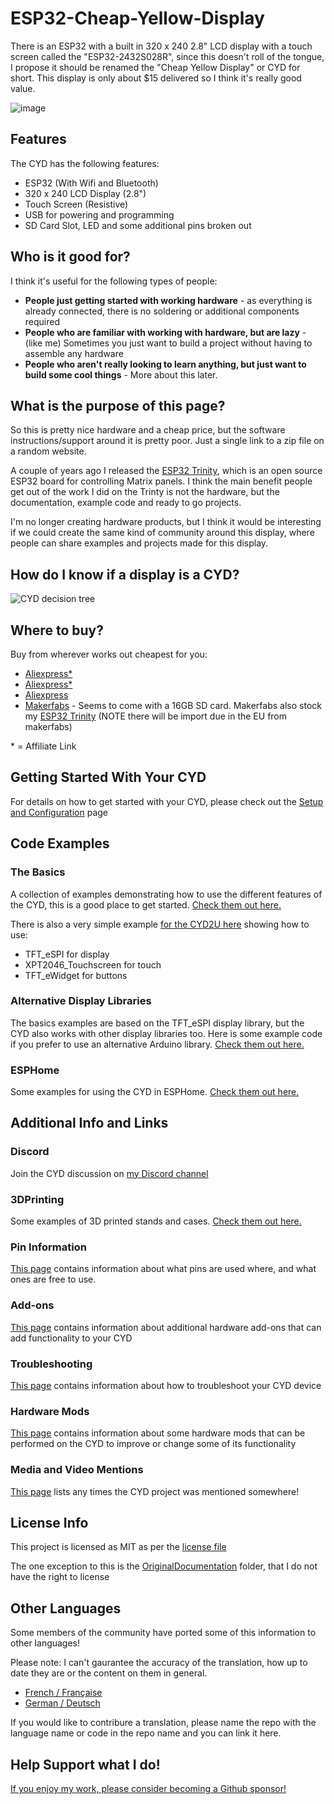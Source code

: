# ESP32-Cheap-Yellow-Display

There is an ESP32 with a built in 320 x 240 2.8" LCD display with a touch screen called the "ESP32-2432S028R", since this doesn't roll of the tongue, I propose it should be renamed the "Cheap Yellow Display" or CYD for short. This display is only about $15 delivered so I think it's really good value.

![image](https://github.com/witnessmenow/ESP32-Cheap-Yellow-Display/assets/1562562/76c3d481-2523-4b6f-881c-2e29f9368cd0)

## Features

The CYD has the following features:

- ESP32 (With Wifi and Bluetooth)
- 320 x 240 LCD Display (2.8")
- Touch Screen (Resistive)
- USB for powering and programming
- SD Card Slot, LED and some additional pins broken out

## Who is it good for?

I think it's useful for the following types of people:

- **People just getting started with working hardware** - as everything is already connected, there is no soldering or additional components required
- **People who are familiar with working with hardware, but are lazy** - (like me) Sometimes you just want to build a project without having to assemble any hardware
- **People who aren't really looking to learn anything, but just want to build some cool things** - More about this later.

## What is the purpose of this page?

So this is pretty nice hardware and a cheap price, but the software instructions/support around it is pretty poor. Just a single link to a zip file on a random website.

A couple of years ago I released the [ESP32 Trinity](https://github.com/witnessmenow/ESP32-Trinity), which is an open source ESP32 board for controlling Matrix panels. I think the main benefit people get out of the work I did on the Trinty is not the hardware, but the documentation, example code and ready to go projects.

I'm no longer creating hardware products, but I think it would be interesting if we could create the same kind of community around this display, where people can share examples and projects made for this display.

## How do I know if a display is a CYD?
![CYD decision tree](http://www.plantuml.com/plantuml/png/RP0nJyCm48Nt_8gZNIb3fge3LD2b2q92235UamDRE7PaNuhyxxda7DGgJBs-zxtSE-yJO-IXSzKD6-e8UeVMLyQs1DJrdA6br4JRims-4fW9LiS4bY6JS-47qBTWC052QvEayyCAvA-wS-8vi01F7mS8SVevOxJeUK9zu55QzzP_Nw-exxPmz8tHJzRRsJq4cdo3Pu98oIQsCd4O6WDIbyXF4LN-JNMsYG7UNXyXUAUTLHDfqVeMJWClUfSPrY_OOyPtO_ivUPcfnoMV3iyXJh4cj_MGJd8lEleQkvQKi9TYUT_DvbukXnraIfTQURMT39Nu8kcrXInIwQYO-gCyNwgm6al-ZneTNIRqjLokqS2UV3jqxXS0)

## Where to buy?

Buy from wherever works out cheapest for you:

- [Aliexpress\*](https://s.click.aliexpress.com/e/_DkSpIjB)
- [Aliexpress\*](https://s.click.aliexpress.com/e/_DkcmuCh)
- [Aliexpress](https://www.aliexpress.com/item/1005004502250619.html)
- [Makerfabs](https://www.makerfabs.com/sunton-esp32-2-8-inch-tft-with-touch.html) - Seems to come with a 16GB SD card. Makerfabs also stock my [ESP32 Trinity](https://github.com/witnessmenow/ESP32-Trinity) (NOTE there will be import due in the EU from makerfabs)

\* = Affiliate Link

## Getting Started With Your CYD

For details on how to get started with your CYD, please check out the [Setup and Configuration](/SETUP.md) page

## Code Examples

### The Basics

A collection of examples demonstrating how to use the different features of the CYD, this is a good place to get started. [Check them out here.](/Examples/Basics)

There is also a very simple example [for the CYD2U here](https://github.com/SzymonPriv/CydExample) showing how to use:
- TFT_eSPI for display 
- XPT2046_Touchscreen for touch
- TFT_eWidget for buttons

### Alternative Display Libraries

The basics examples are based on the TFT_eSPI display library, but the CYD also works with other display libraries too. Here is some example code if you prefer to use an alternative Arduino library. [Check them out here.](/Examples/AlternativeLibraries)

### ESPHome

Some examples for using the CYD in ESPHome. [Check them out here.](/Examples/ESPHome)

## Additional Info and Links

### Discord

Join the CYD discussion on [my Discord channel](https://discord.gg/nnezpvq)

### 3DPrinting

Some examples of 3D printed stands and cases. [Check them out here.](/3dModels)

### Pin Information

[This page](/PINS.md) contains information about what pins are used where, and what ones are free to use.

### Add-ons

[This page](/ADDONS.md) contains information about additional hardware add-ons that can add functionality to your CYD

### Troubleshooting

[This page](/TROUBLESHOOTING.md) contains information about how to troubleshoot your CYD device

### Hardware Mods

[This page](/Mods/README.md) contains information about some hardware mods that can be performed on the CYD to improve or change some of its functionality

### Media and Video Mentions

[This page](/MEDIA.md) lists any times the CYD project was mentioned somewhere!

## License Info

This project is licensed as MIT as per the [license file](/LICENSE)

The one exception to this is the [OriginalDocumentation](/OriginalDocumentation/) folder, that I do not have the right to license

## Other Languages

Some members of the community have ported some of this information to other languages! 

Please note: I can't gaurantee the accuracy of the translation, how up to date they are or the content on them in general.

- [French / Française](https://github.com/usini/ESP32-Cheap-Yellow-Display-Documentation-FR)
- [German / Deutsch](https://github.com/paelzer/ESP32-Cheap-Yellow-Display-Documentation-DE)

If you would like to contribure a translation, please name the repo with the language name or code in the repo name and you can link it here.

## Help Support what I do!

[If you enjoy my work, please consider becoming a Github sponsor!](https://github.com/sponsors/witnessmenow/)
